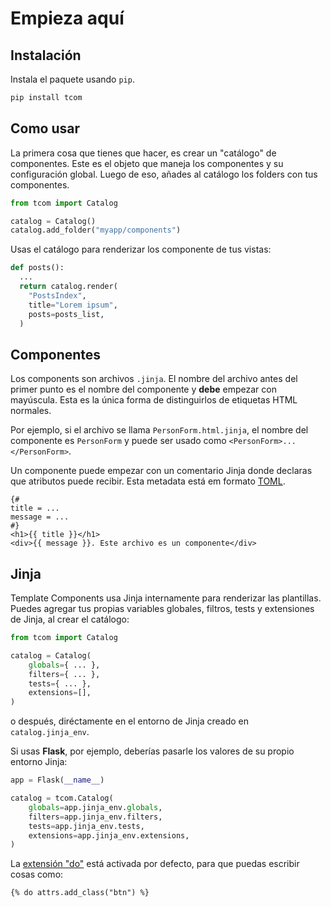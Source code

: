 # Empieza aquí

## Instalación

Instala el paquete usando `pip`.

```bash
pip install tcom
```

## Como usar

La primera cosa que tienes que hacer, es crear un "catálogo" de componentes. Este es el objeto que maneja los componentes y su configuración global. Luego de eso, añades al catálogo los folders con tus componentes.

```python
from tcom import Catalog

catalog = Catalog()
catalog.add_folder("myapp/components")
```

Usas el catálogo para renderizar los componente de tus vistas:

```python
def posts():
  ...
  return catalog.render(
    "PostsIndex",
    title="Lorem ipsum",
    posts=posts_list,
  )

```

## Componentes

Los components son archivos `.jinja`. El nombre del archivo antes del primer punto es el nombre del componente y **debe** empezar con mayúscula. Esta es la única forma de distinguirlos de etiquetas HTML normales.

Por ejemplo, si el archivo se llama `PersonForm.html.jinja`, el nombre del componente es `PersonForm` y puede ser usado como `<PersonForm>...</PersonForm>`.

Un componente puede empezar con un comentario Jinja donde declaras que atributos puede recibir. Esta metadata está em formato [TOML](https://toml.io/).

```html+jinja
{#
title = ...
message = ...
#}
<h1>{{ title }}</h1>
<div>{{ message }}. Este archivo es un componente</div>
```

## Jinja

Template Components usa Jinja internamente para renderizar las plantillas. Puedes agregar tus propias variables globales, filtros, tests y extensiones de Jinja, al crear el catálogo:

```python
from tcom import Catalog

catalog = Catalog(
    globals={ ... },
    filters={ ... },
    tests={ ... },
    extensions=[],
)
```

o después, diréctamente en el entorno de Jinja creado en `catalog.jinja_env`.

Si usas **Flask**, por ejemplo, deberías pasarle los valores de su propio entorno Jinja:

```python
app = Flask(__name__)

catalog = tcom.Catalog(
    globals=app.jinja_env.globals,
    filters=app.jinja_env.filters,
    tests=app.jinja_env.tests,
    extensions=app.jinja_env.extensions,
)
```

La [extensión "do"](https://jinja.palletsprojects.com/en/3.0.x/extensions/#expression-statement) está activada por defecto, para que puedas escribir cosas como:

```html+jinja
{% do attrs.add_class("btn") %}
```
